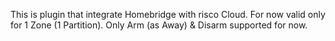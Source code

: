 This is plugin that integrate Homebridge with risco Cloud.
For now valid only for 1 Zone (1 Partition). Only Arm (as Away) & Disarm supported for now.